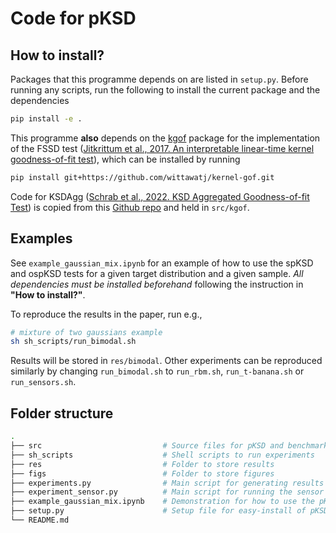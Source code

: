 # Code for pKSD
## How to install?
Packages that this programme depends on are listed in `setup.py`. Before running any scripts, run the following to install the current package and the dependencies
```bash
pip install -e .
```
This programme **also** depends on the [kgof]() package for the implementation of the FSSD test ([Jitkrittum et al., 2017. An interpretable linear-time kernel goodness-of-fit test](http://papers.neurips.cc/paper/6630-a-linear-time-kernel-goodness-of-fit-test.pdf)), which can be installed by running
```bash
pip install git+https://github.com/wittawatj/kernel-gof.git
```
Code for KSDAgg ([Schrab et al., 2022. KSD Aggregated Goodness-of-fit Test](https://arxiv.org/abs/2202.00824)) is copied from this [Github repo](https://github.com/antoninschrab/ksdagg) and held in `src/kgof`.

## Examples
See `example_gaussian_mix.ipynb` for an example of how to use the spKSD and ospKSD tests for a given target distribution and a given sample. *All dependencies must be installed beforehand* following the instruction in **"How to install?"**.

To reproduce the results in the paper, run e.g.,
```bash
# mixture of two gaussians example
sh sh_scripts/run_bimodal.sh
```
Results will be stored in `res/bimodal`. Other experiments can be reproduced similarly by changing `run_bimodal.sh` to `run_rbm.sh`, `run_t-banana.sh` or `run_sensors.sh`.

## Folder structure

```bash
.
├── src                           # Source files for pKSD and benchmarks
├── sh_scripts                    # Shell scripts to run experiments
├── res                           # Folder to store results
├── figs                          # Folder to store figures
├── experiments.py                # Main script for generating results
├── experiment_sensor.py          # Main script for running the sensor localisation example
├── example_gaussian_mix.ipynb    # Demonstration for how to use the pKSD tests (spKSD and ospKSD) and code for producing the thumbnail
├── setup.py                      # Setup file for easy-install of pKSD
└── README.md
```

